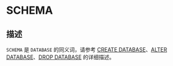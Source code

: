 SCHEMA 
===========================





描述 
-----------------------

`SCHEMA` 是 `DATABASE` 的同义词，请参考 [CREATE DATABASE](/en-US/11.sql-reference-1/5.sql-statement-1/11.create-database-1.md)、[ALTER DATABASE](/en-US/11.sql-reference-1/5.sql-statement-1/2.alter-database-1.md)、[DROP DATABASE](/en-US/11.sql-reference-1/5.sql-statement-1/24.drop-database-1.md) 的详细描述。

